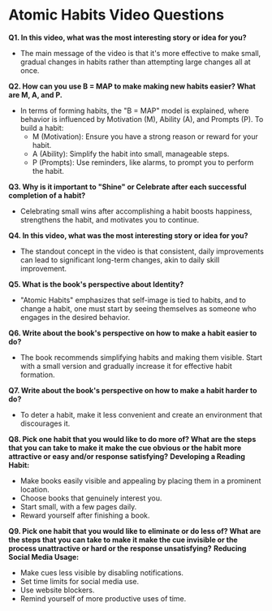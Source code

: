 # Atomic Habits Video Questions

**Q1. In this video, what was the most interesting story or idea for you?**
- The main message of the video is that it's more effective to make small, gradual changes in habits rather than attempting large changes all at once.

**Q2. How can you use B = MAP to make making new habits easier? What are M, A, and P.**
- In terms of forming habits, the "B = MAP" model is explained, where behavior is influenced by Motivation (M), Ability (A), and Prompts (P). To build a habit:
  - M (Motivation): Ensure you have a strong reason or reward for your habit.
  - A (Ability): Simplify the habit into small, manageable steps.
  - P (Prompts): Use reminders, like alarms, to prompt you to perform the habit.

**Q3. Why is it important to "Shine" or Celebrate after each successful completion of a habit?**
- Celebrating small wins after accomplishing a habit boosts happiness, strengthens the habit, and motivates you to continue.

**Q4. In this video, what was the most interesting story or idea for you?**
- The standout concept in the video is that consistent, daily improvements can lead to significant long-term changes, akin to daily skill improvement.

**Q5. What is the book's perspective about Identity?**
- "Atomic Habits" emphasizes that self-image is tied to habits, and to change a habit, one must start by seeing themselves as someone who engages in the desired behavior.

**Q6. Write about the book's perspective on how to make a habit easier to do?**
- The book recommends simplifying habits and making them visible. Start with a small version and gradually increase it for effective habit formation.

**Q7. Write about the book's perspective on how to make a habit harder to do?**
- To deter a habit, make it less convenient and create an environment that discourages it.

**Q8. Pick one habit that you would like to do more of? What are the steps that you can take to make it make the cue obvious or the habit more attractive or easy and/or response satisfying?**
**Developing a Reading Habit:**
- Make books easily visible and appealing by placing them in a prominent location.
- Choose books that genuinely interest you.
- Start small, with a few pages daily.
- Reward yourself after finishing a book.

**Q9. Pick one habit that you would like to eliminate or do less of? What are the steps that you can take to make it make the cue invisible or the process unattractive or hard or the response unsatisfying?**
**Reducing Social Media Usage:**
- Make cues less visible by disabling notifications.
- Set time limits for social media use.
- Use website blockers.
- Remind yourself of more productive uses of time.
